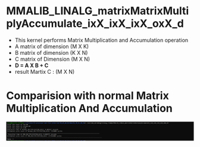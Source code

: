 # MMALIB_LINALG_matrixMatrixMultiplyAccumulate_ixX_ixX_ixX_oxX_d
- This kernel performs Matrix Multiplication and Accumulation operation
- A matrix of dimension (M X K)
- B matrix of dimension (K X N)
- C matrix of Dimension (M X N)
- <b> D = A X B + C </b>
- result Martix C : (M X N)

# Comparision with normal Matrix Multiplication And Accumulation
![alt text](<image (2).png>)